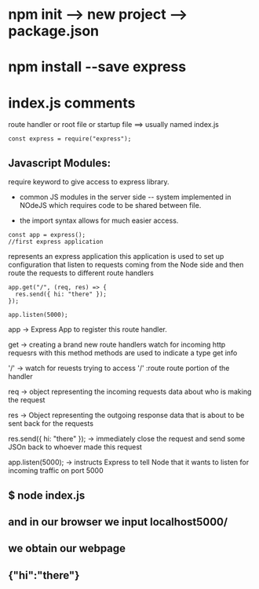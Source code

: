 # npm init --> new project --> package.json
# npm install --save express



# index.js comments

route handler or root file or startup file ==> usually named index.js


```
const express = require("express");
```

## Javascript Modules:
require keyword to give access to express library.

* common JS modules in the server side -- system implemented in NOdeJS which requires
code to be shared between file.

* the import syntax allows for much easier access.



```
const app = express(); 
//first express application
```

represents an express application
this application is used to set up configuration that
 listen to requests coming from the Node side and then route
 the requests to different route handlers

```
app.get("/", (req, res) => {
  res.send({ hi: "there" });
});

app.listen(5000);
```



app -> Express App to register this route handler.

get -> creating a brand new route handlers
      watch for incoming http requesrs with this method
      methods are used to indicate a type
      get info
      
'/' -> watch for reuests trying to access '/' :route
      route portion of the handler
      
req -> object representing the incoming requests
      data about who is making the request
      
res -> Object representing the outgoing response
      data that is about to be sent back for the requests
      
res.send({ hi: "there" }); -> immediately close the request
                            and send some JSOn back to whoever
                            made this request
                            
app.listen(5000); -> instructs Express to tell Node that it 
                    wants to listen for incoming traffic on port 5000
                    
## $ node index.js
## and in our browser we input localhost5000/ 
## we obtain our webpage
## {"hi":"there"}
